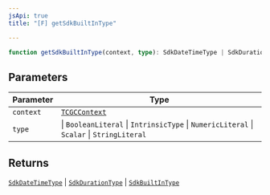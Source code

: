 ```yaml
---
jsApi: true
title: "[F] getSdkBuiltInType"

---
```

```ts
function getSdkBuiltInType(context, type): SdkDateTimeType | SdkDurationType | SdkBuiltInType
```

## Parameters

| Parameter | Type |
| ------ | ------ |
| `context` | [`TCGCContext`](../interfaces/TCGCContext.md) |
| `type` | \| `BooleanLiteral` \| `IntrinsicType` \| `NumericLiteral` \| `Scalar` \| `StringLiteral` |

## Returns

[`SdkDateTimeType`](../type-aliases/SdkDateTimeType.md) \| [`SdkDurationType`](../interfaces/SdkDurationType.md) \| [`SdkBuiltInType`](../interfaces/SdkBuiltInType.md)
